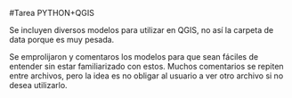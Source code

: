 #Tarea PYTHON+QGIS

Se incluyen diversos modelos para utilizar en QGIS, no así la carpeta de data porque es muy pesada.

Se emprolijaron y comentaros los modelos para que sean fáciles de entender sin estar familiarizado con estos.
Muchos comentarios se repiten entre archivos, pero la idea es no obligar al usuario a ver otro archivo si no desea utilizarlo.
